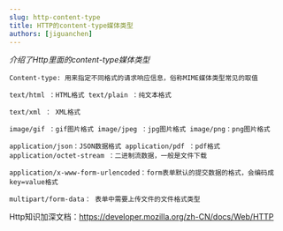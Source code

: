 ```yaml
---
slug: http-content-type
title: HTTP的content-type媒体类型
authors: [jiguanchen]
---
```


*介绍了Http里面的content-type媒体类型* <!--more-->

```http
Content-type: 用来指定不同格式的请求响应信息，俗称MIME媒体类型常见的取值

text/html ：HTML格式 text/plain ：纯文本格式 

text/xml ： XML格式

image/gif ：gif图片格式 image/jpeg ：jpg图片格式 image/png：png图片格式

application/json：JSON数据格式 application/pdf ：pdf格式 
application/octet-stream ：二进制流数据，一般是文件下载

application/x-www-form-urlencoded：form表单默认的提交数据的格式，会编码成key=value格式

multipart/form-data： 表单中需要上传文件的文件格式类型
```

Http知识加深文档：https://developer.mozilla.org/zh-CN/docs/Web/HTTP

